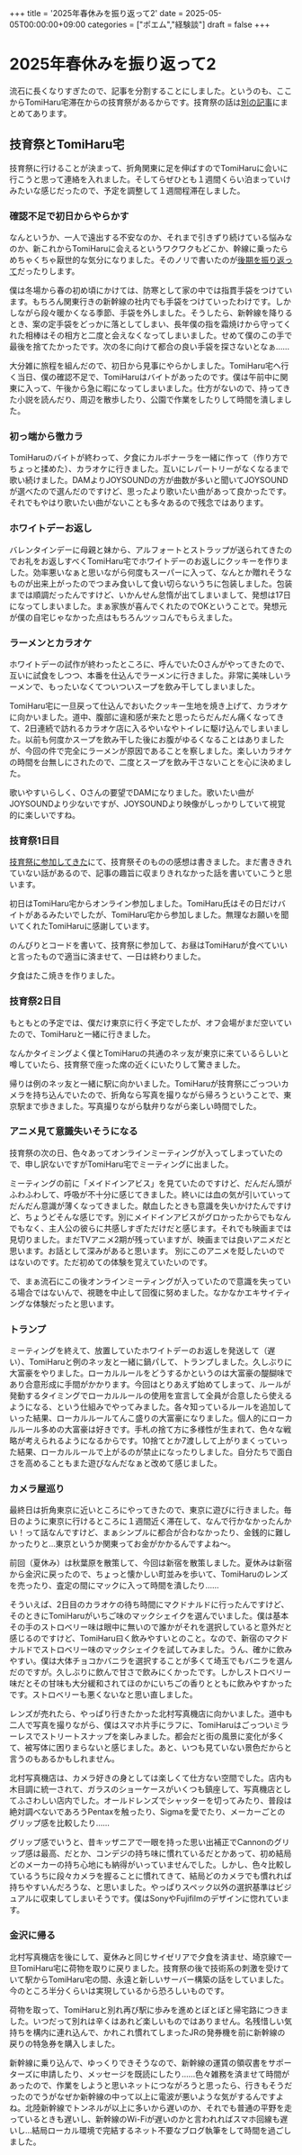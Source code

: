 +++
title = '2025年春休みを振り返って2'
date = 2025-05-05T00:00:00+09:00
categories = ["ポエム","経験談"]
draft = false
+++

# 2025年春休みを振り返って2

流石に長くなりすぎたので、記事を分割することにしました。というのも、ここからTomiHaru宅滞在からの技育祭があるからです。技育祭の話は[別の記事](/p/技育祭に参加してきた/)にまとめてあります。

## 技育祭とTomiHaru宅

技育祭に行けることが決まって、折角関東に足を伸ばすのでTomiHaruに会いに行こうと思って連絡を入れました。そしてらぜひとも１週間くらい泊まっていけみたいな感じだったので、予定を調整して１週間程滞在しました。

### 確認不足で初日からやらかす

なんというか、一人で遠出する不安なのか、それまで引きずり続けている悩みなのか、新これからTomiHaruに会えるというワクワクもどこか、幹線に乗ったらめちゃくちゃ厭世的な気分になりました。そのノリで書いたのが[後期を振り返って](/p/%E5%BE%8C%E6%9C%9F%E3%82%92%E6%8C%AF%E3%82%8A%E8%BF%94%E3%81%A3%E3%81%A6/)だったりします。

僕は冬場から春の初め頃にかけては、防寒として家の中では指貫手袋をつけています。もちろん関東行きの新幹線の社内でも手袋をつけていったわけです。しかしながら段々暖かくなる季節、手袋を外しました。そうしたら、新幹線を降りるとき、案の定手袋をどっかに落としてしまい、長年僕の指を霜焼けから守ってくれた相棒はその相方と二度と会えなくなってしまいました。せめて僕のこの手で最後を捨てたかったです。次の冬に向けて都合の良い手袋を探さないとなぁ……

大分雑に旅程を組んだので、初日から見事にやらかしました。TomiHaru宅へ行く当日、僕の確認不足で、TomiHaruはバイトがあったのです。僕は午前中に関東に入って、午後から急に暇になってしまいました。仕方がないので、持ってきた小説を読んだり、周辺を散歩したり、公園で作業をしたりして時間を潰しました。

### 初っ端から徹カラ

TomiHaruのバイトが終わって、夕食にカルボナーラを一緒に作って（作り方でちょっと揉めた）、カラオケに行きました。互いにレパートリーがなくなるまで歌い続けました。DAMよりJOYSOUNDの方が曲数が多いと聞いてJOYSOUNDが選べたので選んだのですけど、思ったより歌いたい曲があって良かったです。それでもやはり歌いたい曲がないことも多々あるので残念ではあります。

### ホワイトデーお返し

バレンタインデーに母親と妹から、アルフォートとストラップが送られてきたのでお礼をお返しすべくTomiHaru宅でホワイトデーのお返しにクッキーを作りました。効率悪いなぁと思いながら何度もスーパーに入って、なんとか贈れそうなものが出来上がったのでつまみ食いして食い切らないうちに包装しました。包装までは順調だったんですけど、いかんせん怠惰が出てしまいまして、発想は17日になってしまいました。まぁ家族が喜んでくれたのでOKということで。発想元が僕の自宅じゃなかった点はもちろんツッコんでもらえました。

### ラーメンとカラオケ

ホワイトデーの試作が終わったところに、呼んでいたOさんがやってきたので、互いに試食をしつつ、本番を仕込んでラーメンに行きました。非常に美味しいラーメンで、もったいなくてついついスープを飲み干してしまいました。

TomiHaru宅に一旦戻って仕込んでおいたクッキー生地を焼き上げて、カラオケに向かいました。道中、腹部に違和感が来たと思ったらだんだん痛くなってきて、2日連続で訪れるカラオケ店に入るやいなやトイレに駆け込んでしまいました。以前も何度かスープを飲み干した後にお腹がゆるくなることはありましたが、今回の件で完全にラーメンが原因であることを察しました。楽しいカラオケの時間を台無しにされたので、二度とスープを飲み干さないことを心に決めました。

歌いやすいらしく、Oさんの要望でDAMになりました。歌いたい曲がJOYSOUNDより少ないですが、JOYSOUNDより映像がしっかりしていて視覚的に楽しいですね。

### 技育祭1日目

[技育祭に参加してきた](/p/技育祭に参加してきた/)にて、技育祭そのものの感想は書きました。まだ書ききれていない話があるので、記事の趣旨に収まりきれなかった話を書いていこうと思います。

初日はTomiHaru宅からオンライン参加しました。TomiHaru氏はその日だけバイトがあるみたいでしたが、TomiHaru宅から参加しました。無理なお願いを聞いてくれたTomiHaruに感謝しています。

のんびりとコードを書いて、技育祭に参加して、お昼はTomiHaruが食べていいと言ったもので適当に済ませて、一日は終わりました。

夕食はたこ焼きを作りました。

### 技育祭2日目

もともとの予定では、僕だけ東京に行く予定でしたが、オフ会場がまだ空いていたので、TomiHaruと一緒に行きました。

なんかタイミングよく僕とTomiHaruの共通のネッ友が東京に来ているらしいと噂していたら、技育祭で座った席の近くにいたりして驚きました。

帰りは例のネッ友と一緒に駅に向かいました。TomiHaruが技育祭にごっついカメラを持ち込んでいたので、折角なら写真を撮りながら帰ろうということで、東京駅まで歩きました。写真撮りながら駄弁りながら楽しい時間でした。

### アニメ見て意識失いそうになる

技育祭の次の日、色々あってオンラインミーティングが入ってしまっていたので、申し訳ないですがTomiHaru宅でミーティングに出ました。

ミーティングの前に「メイドインアビス」を見ていたのですけど、だんだん頭がふわふわして、呼吸が不十分に感じてきました。終いには血の気が引いていってだんだん意識が薄くなってきました。献血したときも意識を失いかけたんですけど、ちょうどそんな感じです。別にメイドインアビスがグロかったからでもなんでもなく、主人公の彼らに共感しすぎただけだと感じます。それでも映画までは見切りました。まだTVアニメ2期が残っていますが、映画までは良いアニメだと思います。お話として深みがあると思います。
別にこのアニメを貶したいのではないのです。ただ初めての体験を覚えていたいのです。

で、まぁ流石にこの後オンラインミーティングが入っていたので意識を失っている場合ではないんで、視聴を中止して回復に努めました。なかなかエキサイティングな体験だったと思います。

### トランプ

ミーティングを終えて、放置していたホワイトデーのお返しを発送して（遅い）、TomiHaruと例のネッ友と一緒に鍋パして、トランプしました。久しぶりに大富豪をやりました。ローカルルールをどうするかというのは大富豪の醍醐味であり合意形成に手間がかかります。今回はとりあえず始めてしまって、ルールが発動するタイミングでローカルルールの使用を宣言して全員が合意したら使えるようになる、という仕組みでやってみました。各々知っているルールを追加していった結果、ローカルルールてんこ盛りの大富豪になりました。個人的にローカルルール多めの大富豪は好きです。手札の捨て方に多様性が生まれて、色々な戦略が考えられるようになるからです。10捨てとか7渡しして上がりまくっていった結果、ローカルルールで上がるのが禁止になったりしました。自分たちで面白さを高めることもまた遊びなんだなぁと改めて感じました。

### カメラ屋巡り

最終日は折角東京に近いところにやってきたので、東京に遊びに行きました。毎日のように東京に行けるところに１週間近く滞在して、なんで行かなかったんかい！って話なんですけど、まぁシンプルに都合が合わなかったり、金銭的に難しかったりと…東京というか関東ってお金がかかるんですよね～。

前回（夏休み）は秋葉原を散策して、今回は新宿を散策しました。夏休みは新宿から金沢に戻ったので、ちょっと懐かしい町並みを歩いて、TomiHaruのレンズを売ったり、査定の間にマックに入って時間を潰したり……

そういえば、2日目のカラオケの待ち時間にマクドナルドに行ったんですけど、そのときにTomiHaruがいちご味のマックシェイクを選んでいました。僕は基本その手のストロベリー味は眼中に無いので誰かがそれを選択していると意外だと感じるのですけど、TomiHaru曰く飲みやすいとのこと。なので、新宿のマクドナルドでストロベリー味のマックシェイクを試してみました。うん、確かに飲みやすい。僕は大体チョコかバニラを選択することが多くて埼玉でもバニラを選んだのですが。久しぶりに飲んで甘さで飲みにくかったです。しかしストロベリー味だとその甘味も大分緩和されてほのかにいちごの香りとともに飲みやすかったです。ストロベリーも悪くないなと思い直しました。

レンズが売れたら、やっぱり行きたかった北村写真機店に向かいました。道中も二人で写真を撮りながら、僕はスマホ片手にラフに、TomiHaruはごっついミラーレスでストリートスナップを楽しみました。都会だと街の風景に変化が多くて、被写体に困りまらないと感じました。あと、いつも見ていない景色だからと言うのもあるかもしれません。

北村写真機店は、カメラ好きの身としては楽しくて仕方ない空間でした。店内も木目調に統一されて、ガラスのショーケースがいくつも鎮座して、写真機店としてふさわしい店内でした。オールドレンズでシャッターを切ってみたり、普段は絶対調べないであろうPentaxを触ったり、Sigmaを愛でたり、メーカーごとのグリップ感を比較したり……

グリップ感でいうと、昔キッザニアで一眼を持った思い出補正でCannonのグリップ感は最高、だとか、コンデジの持ち味に慣れているだとかあって、初め結局どのメーカーの持ち心地にも納得がいっていませんでした。しかし、色々比較しているうちに段々カメラを握ることに慣れてきて、結局どのカメラでも慣れれば持ちやすいんだろうな、と思いました。やっぱりスペック以外の選択基準はビジュアルに収束してしまいそうです。僕はSonyやFujifilmのデザインに惚れています。

### 金沢に帰る

北村写真機店を後にして、夏休みと同じサイゼリアで夕食を済ませ、埼京線で一旦TomiHaru宅に荷物を取りに戻りました。技育祭の後で技術系の刺激を受けていて駅からTomiHaru宅の間、永遠と新しいサーバー構築の話をしていました。今のところ半分くらいは実現しているから恐ろしいものです。

荷物を取って、TomiHaruと別れ再び駅に歩みを進めとぼとぼと帰宅路につきました。いつだって別れは辛くはあれど楽しいものではありません。名残惜しい気持ちを構内に連れ込んで、かれこれ慣れてしまったJRの発券機を前に新幹線の戻りの特急券を購入しました。

新幹線に乗り込んで、ゆっくりできそうなので、新幹線の運賃の領収書をサポーターズに申請したり、メッセージを既読にしたり……色々雑務を済ませて時間があったので、作業をしようと思いネットにつながろうと思ったら、行きもそうだったのでうがなぜか新幹線の中って以上に電波が悪いような気がするんですよね。北陸新幹線でトンネルが以上に多いから遅いのか、それでも普通の平野を走っているときも遅いし、新幹線のWi-Fiが遅いのかと言われればスマホ回線も遅いし…結局ローカル環境で完結するネット不要なブログ執筆をして時間を過ごしました。

